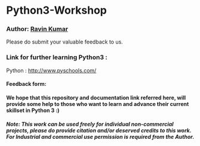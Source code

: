 # Python3-Workshop

### Author: [Ravin Kumar](https://mr-ravin.github.io)

Please do submit your valuable feedback to us.

### Link for further learning Python3 :

Python : http://www.pyschools.com/

#### Feedback form:


#### We hope that this repository and documentation link referred here, will provide some help to those who want to learn and advance their current skillset in Python 3 :)

##### Note: This work can be used freely for individual non-commercial projects, please do provide citation and/or deserved credits to this work. For Industrial and commercial use permission is required from the Author.
